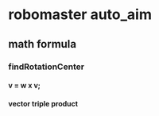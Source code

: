 # robomaster auto_aim



## math formula

### findRotationCenter
#### v = w x v;
#### vector triple product
